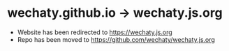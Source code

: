 # wechaty.github.io -> wechaty.js.org

- Website has been redirected to <https://wechaty.js.org>
- Repo has been moved to <https://github.com/wechaty/wechaty.js.org>
